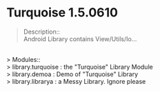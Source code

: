 # Turquoise 1.5.0610

> Description::<br />
> Android Library contains View/Utils/Io...<br />
<br />
> Modules::<br />
> library.turquoise : the "Turquoise" Library Module<br />
> library.demoa : Demo of "Turquoise" Library<br />
> library.librarya : a Messy Library. Ignore please<br />
